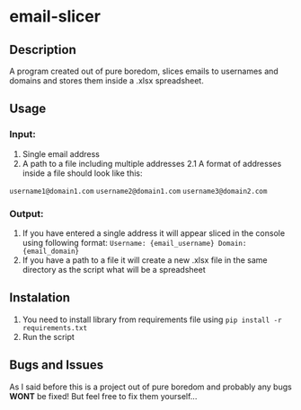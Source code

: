 # email-slicer
## Description
A program created out of pure boredom, slices emails to usernames and domains and stores them inside a .xlsx spreadsheet.

## Usage
### Input:
1. Single email address
2. A path to a file including multiple addresses
2.1 A format of addresses inside a file should look like this:

`username1@domain1.com`
`username2@domain1.com`
`username3@domain2.com`

### Output:
1. If you have entered a single address it will appear sliced in the console using following format: `Username: {email_username} Domain: {email_domain}`
2. If you have a path to a file it will create a new .xlsx file in the same directory as the script what will be a spreadsheet

## Instalation
1. You need to install library from requirements file using `pip install -r requirements.txt`
2. Run the script

## Bugs and Issues
As I said before this is a project out of pure boredom and probably any bugs **WONT** be fixed!
But feel free to fix them yourself...
